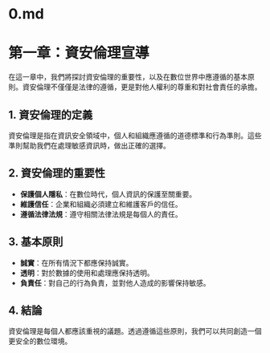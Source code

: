 # 0.md

# 第一章：資安倫理宣導

在這一章中，我們將探討資安倫理的重要性，以及在數位世界中應遵循的基本原則。資安倫理不僅僅是法律的遵循，更是對他人權利的尊重和對社會責任的承擔。

## 1. 資安倫理的定義

資安倫理是指在資訊安全領域中，個人和組織應遵循的道德標準和行為準則。這些準則幫助我們在處理敏感資訊時，做出正確的選擇。

## 2. 資安倫理的重要性

- **保護個人隱私**：在數位時代，個人資訊的保護至關重要。
- **維護信任**：企業和組織必須建立和維護客戶的信任。
- **遵循法律法規**：遵守相關法律法規是每個人的責任。

## 3. 基本原則

- **誠實**：在所有情況下都應保持誠實。
- **透明**：對於數據的使用和處理應保持透明。
- **負責任**：對自己的行為負責，並對他人造成的影響保持敏感。

## 4. 結論

資安倫理是每個人都應該重視的議題。透過遵循這些原則，我們可以共同創造一個更安全的數位環境。